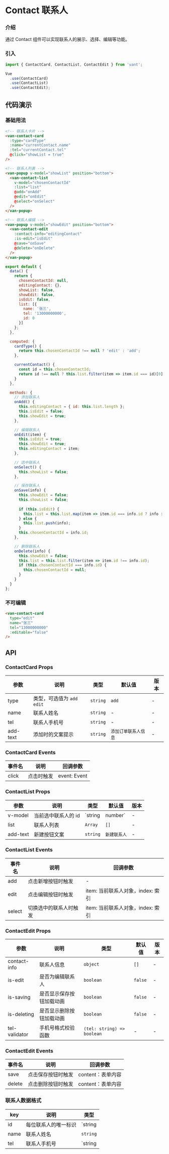 # Contact 联系人

### 介绍

通过 Contact 组件可以实现联系人的展示、选择、编辑等功能。

### 引入

``` javascript
import { ContactCard, ContactList, ContactEdit } from 'vant';

Vue
  .use(ContactCard)
  .use(ContactList)
  .use(ContactEdit);
```

## 代码演示

### 基础用法

```html
<!-- 联系人卡片 -->
<van-contact-card
  :type="cardType"
  :name="currentContact.name"
  :tel="currentContact.tel"
  @click="showList = true"
/>

<!-- 联系人列表 -->
<van-popup v-model="showList" position="bottom">
  <van-contact-list
    v-model="chosenContactId"
    :list="list"
    @add="onAdd"
    @edit="onEdit"
    @select="onSelect"
  />
</van-popup>

<!-- 联系人编辑 -->
<van-popup v-model="showEdit" position="bottom">
  <van-contact-edit
    :contact-info="editingContact"
    :is-edit="isEdit"
    @save="onSave"
    @delete="onDelete"
  />
</van-popup>
```

``` javascript
export default {
  data() {
    return {
      chosenContactId: null,
      editingContact: {},
      showList: false,
      showEdit: false,
      isEdit: false,
      list: [{
        name: '张三',
        tel: '13000000000',
        id: 0
      }]
    };
  },

  computed: {
    cardType() {
      return this.chosenContactId !== null ? 'edit' : 'add';
    },

    currentContact() {
      const id = this.chosenContactId;
      return id !== null ? this.list.filter(item => item.id === id)[0] : {};
    }
  },

  methods: {
    // 添加联系人
    onAdd() {
      this.editingContact = { id: this.list.length };
      this.isEdit = false;
      this.showEdit = true;
    },

    // 编辑联系人
    onEdit(item) {
      this.isEdit = true;      
      this.showEdit = true;
      this.editingContact = item;
    },

    // 选中联系人
    onSelect() {
      this.showList = false;
    },

    // 保存联系人
    onSave(info) {
      this.showEdit = false;
      this.showList = false;
      
      if (this.isEdit) {
        this.list = this.list.map(item => item.id === info.id ? info : item);
      } else {
        this.list.push(info);
      }
      this.chosenContactId = info.id;
    },

    // 删除联系人
    onDelete(info) {
      this.showEdit = false;
      this.list = this.list.filter(item => item.id !== info.id);
      if (this.chosenContactId === info.id) {
        this.chosenContactId = null;
      }
    }
  }
};
```

### 不可编辑

```html
<van-contact-card
  type="edit"
  name="张三"
  tel="13000000000"
  :editable="false"
/>
```

## API

### ContactCard Props

| 参数 | 说明 | 类型 | 默认值 | 版本 |
|------|------|------|------|------|
| type | 类型，可选值为 `add` `edit` | `string` | `add` | - |
| name | 联系人姓名 | `string` | - | - |
| tel | 联系人手机号 | `string` | - | - |
| add-text | 添加时的文案提示 | `string` | `添加订单联系人信息` | - |

### ContactCard Events

| 事件名 | 说明 | 回调参数 |
|------|------|------|
| click | 点击时触发 | event: Event |

### ContactList Props

| 参数 | 说明 | 类型 | 默认值 | 版本 |
|------|------|------|------|------|
| v-model | 当前选中联系人的 id | `string | number` | - | - |
| list | 联系人列表 | `Array` | `[]` | - |
| add-text | 新建按钮文案 | `string` | `新建联系人` | - |

### ContactList Events

| 事件名 | 说明 | 回调参数 |
|------|------|------|
| add | 点击新增按钮时触发 | - |
| edit | 点击编辑按钮时触发 | item: 当前联系人对象，index: 索引 |
| select | 切换选中的联系人时触发 | item: 当前联系人对象，index: 索引 |

### ContactEdit Props

| 参数 | 说明 | 类型 | 默认值 | 版本 |
|------|------|------|------|------|
| contact-info | 联系人信息 | `object` | `[]` | - |
| is-edit | 是否为编辑联系人 | `boolean` | `false` | - |
| is-saving | 是否显示保存按钮加载动画 | `boolean` | `false` | - |
| is-deleting | 是否显示删除按钮加载动画 | `boolean` | `false` | - |
| tel-validator | 手机号格式校验函数 | `(tel: string) => boolean` | - | - |

### ContactEdit Events

| 事件名 | 说明 | 回调参数 |
|------|------|------|
| save | 点击保存按钮时触发 | content：表单内容 |
| delete | 点击删除按钮时触发 | content：表单内容 |

### 联系人数据格式

| key | 说明 | 类型 |
|------|------|------|
| id | 每位联系人的唯一标识 | `string | number` |
| name | 联系人姓名 | `string` |
| tel | 联系人手机号 | `string | number` |
